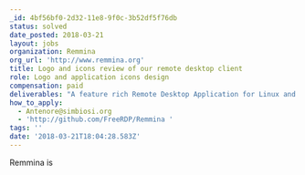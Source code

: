 ```yaml
---
_id: 4bf56bf0-2d32-11e8-9f0c-3b52df5f76db
status: solved
date_posted: 2018-03-21
layout: jobs
organization: Remmina
org_url: 'http://www.remmina.org'
title: Logo and icons review of our remote desktop client
role: Logo and application icons design
compensation: paid
deliverables: "A feature rich Remote Desktop Application for Linux and other Unixes.\r\nWe'd like to review our logo, the R that symbolise a Network connection and we'd like a complete redesign of our in app icons (see screen shots). We were thinking a rabbit shaped R to symbolise the speed, the jumping, the tunnel digged by this rabbit named Remmina, that will be our mascot. For the icons we'd like something, or just an extention, similar to feathericons,in vector and all the typical icon sizes till 512 px. We have a tight budget but can offer some good visibility and support. As I was saying an extention of the feathericons is fine."
how_to_apply:
  - Antenore@simbiosi.org
  - 'http://github.com/FreeRDP/Remmina '
tags: ''
date: '2018-03-21T18:04:28.583Z'
---
```

Remmina is
